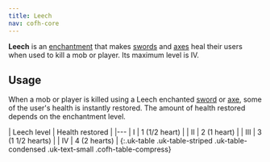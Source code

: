 ```yaml
---
title: Leech
nav: cofh-core
---
```


**Leech** is an [enchantment](https://minecraft.gamepedia.com/Enchanting) that
makes [swords](https://minecraft.gamepedia.com/Sword) and
[axes](https://minecraft.gamepedia.com/Axe) heal their users when used to kill a
mob or player. Its maximum level is IV.


Usage
-----

When a mob or player is killed using a Leech enchanted
[sword](https://minecraft.gamepedia.com/Sword) or
[axe](https://minecraft.gamepedia.com/Axe), some of the user's health is
instantly restored. The amount of health restored depends on the enchantment
level.

| Leech level | Health restored |
|---
| I | 1 (1/2 heart) |
| II | 2 (1 heart) |
| III | 3 (1 1/2 hearts) |
| IV | 4 (2 hearts) |
{:.uk-table .uk-table-striped .uk-table-condensed .uk-text-small .cofh-table-compress}
